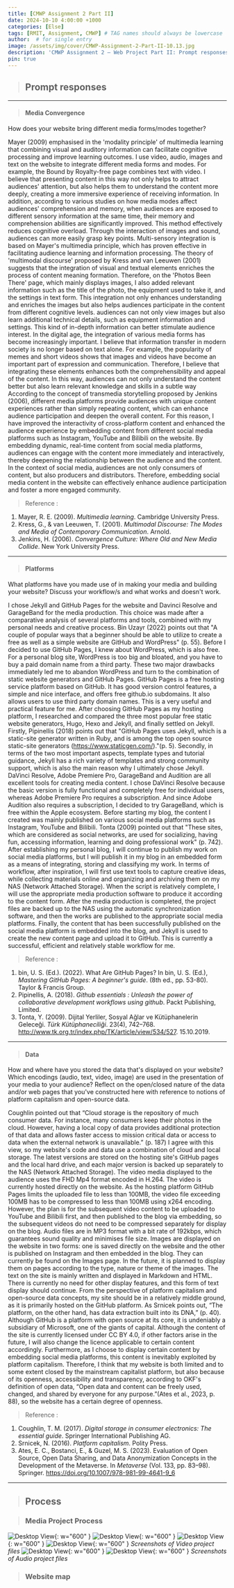 ```yaml
---
title: [CMWP Assignment 2 Part II]
date: 2024-10-10 4:00:00 +1000
categories: [Else]
tags: [RMIT, Assignment, CMWP] # TAG names should always be lowercase
author:  # for single entry
image: /assets/img/cover/CMWP-Assignment-2-Part-II-10.13.jpg
description: 'CMWP Assignment 2 – Web Project Part II: Prompt responses + Process post/s'
pin: true
---
```


>## Prompt responses

---
>#### Media Convergence
How does your website bring different media forms/modes together?

Mayer (2009) emphasised in the 'modality principle' of multimedia learning that combining visual and auditory information can facilitate cognitive processing and improve learning outcomes. I use video, audio, images and text on the website to integrate different media forms and modes. For example, the Bound by Royalty-free page combines text with video. I believe that presenting content in this way not only helps to attract audiences' attention, but also helps them to understand the content more deeply, creating a more immersive experience of receiving information.
In addition, according to various studies on how media modes affect audiences' comprehension and memory, when audiences are exposed to different sensory information at the same time, their memory and comprehension abilities are significantly improved. This method effectively reduces cognitive overload. Through the interaction of images and sound, audiences can more easily grasp key points. Multi-sensory integration is based on Mayer's multimedia principle, which has proven effective in facilitating audience learning and information processing.
The theory of 'multimodal discourse' proposed by Kress and van Leeuwen (2001) suggests that the integration of visual and textual elements enriches the process of content meaning formation. Therefore, on the 'Photos Been There' page, which mainly displays images, I also added relevant information such as the title of the photo, the equipment used to take it, and the settings in text form. This integration not only enhances understanding and enriches the images but also helps audiences participate in the content from different cognitive levels. audiences can not only view images but also learn additional technical details, such as equipment information and settings. This kind of in-depth information can better stimulate audience interest. In the digital age, the integration of various media forms has become increasingly important. I believe that information transfer in modern society is no longer based on text alone. For example, the popularity of memes and short videos shows that images and videos have become an important part of expression and communication. Therefore, I believe that integrating these elements enhances both the comprehensibility and appeal of the content. In this way, audiences can not only understand the content better but also learn relevant knowledge and skills in a subtle way
According to the concept of transmedia storytelling proposed by Jenkins (2006), different media platforms provide audiences with unique content experiences rather than simply repeating content, which can enhance audience participation and deepen the overall content. For this reason, I have improved the interactivity of cross-platform content and enhanced the audience experience by embedding content from different social media platforms such as Instagram, YouTube and Bilibili on the website. By embedding dynamic, real-time content from social media platforms, audiences can engage with the content more immediately and interactively, thereby deepening the relationship between the audience and the content. In the context of social media, audiences are not only consumers of content, but also producers and distributors. Therefore, embedding social media content in the website can effectively enhance audience participation and foster a more engaged community.

> Reference
:
1. Mayer, R. E. (2009). _Multimedia learning_. Cambridge University Press.
2. Kress, G., & van Leeuwen, T. (2001). _Multimodal Discourse: The Modes and Media of Contemporary Communication_. Arnold.
3. Jenkins, H. (2006). _Convergence Culture: Where Old and New Media Collide_. New York University Press.


---

>#### Platforms
What platforms have you made use of in making your media and building your website? Discuss your workflow/s and what works and doesn't work.

I chose Jekyll and GitHub Pages for the website and Davinci Resolve and GarageBand for the media production. This choice was made after a comparative analysis of several platforms and tools, combined with my personal needs and creative process.
Bin Uzayr (2022) points out that "A couple of popular ways that a beginner should be able to utilize to create a free as well as a simple website are GitHub and WordPress" (p. 55). Before I decided to use GitHub Pages, I knew about WordPress, which is also free. For a personal blog site, WordPress is too big and bloated, and you have to buy a paid domain name from a third party. These two major drawbacks immediately led me to abandon WordPress and turn to the combination of static website generators and GitHub Pages. GitHub Pages is a free hosting service platform based on GitHub. It has good version control features, a simple and nice interface, and offers free github.io subdomains. It also allows users to use third party domain names. This is a very useful and practical feature for me. After choosing GitHub Pages as my hosting platform, I researched and compared the three most popular free static website generators, Hugo, Hexo and Jekyll, and finally settled on Jekyll. Firstly, Pipinellis (2018) points out that "GitHub Pages uses Jekyll, which is a static-site generator written in Ruby, and is among the top open source static-site generators (https://www.staticgen.com/)."(p. 5). Secondly, in terms of the two most important aspects, template types and tutorial guidance, Jekyll has a rich variety of templates and strong community support, which is also the main reason why I ultimately chose Jekyll.
DaVinci Resolve, Adobe Premiere Pro, GarageBand and Audition are all excellent tools for creating media content. I chose DaVinci Resolve because the basic version is fully functional and completely free for individual users, whereas Adobe Premiere Pro requires a subscription. And since Adobe Audition also requires a subscription, I decided to try GarageBand, which is free within the Apple ecosystem.
Before starting my blog, the content I created was mainly published on various social media platforms such as Instagram, YouTube and Bilibili. Tonta (2009) pointed out that "These sites, which are considered as social networks, are used for socializing, having fun, accessing information, learning and doing professional work" (p. 742). After establishing my personal blog, I will continue to publish my work on social media platforms, but I will publish it in my blog in an embedded form as a means of integrating, storing and classifying my work.
In terms of workflow, after inspiration, I will first use text tools to capture creative ideas, while collecting materials online and organizing and archiving them on my NAS (Network Attached Storage).  When the script is relatively complete, I will use the appropriate media production software to produce it according to the content form. After the media production is completed, the project files are backed up to the NAS using the automatic synchronization software, and then the works are published to the appropriate social media platforms. Finally, the content that has been successfully published on the social media platform is embedded into the blog, and Jekyll is used to create the new content page and upload it to GitHub. This is currently a successful, efficient and relatively stable workflow for me.

> Reference
:
1. bin, U. S. (Ed.). (2022). What Are GitHub Pages? In bin, U. S. (Ed.), _Mastering GitHub Pages: A beginner's guide_. (8th ed., pp. 53-80). Taylor & Francis Group.
2. Pipinellis, A. (2018). _Github essentials : Unleash the power of collaborative development workflows using github_. Packt Publishing, Limited.
3. Tonta, Y. (2009). Dijital Yerliler, Sosyal Ağlar ve Kütüphanelerin Geleceği. _Türk Kütüphaneciliği_. 23(4), 742–768. http://www.tk.org.tr/index.php/TK/article/view/534/527. 15.10.2019.



---
>#### Data
How and where have you stored the data that's displayed on your website? Which encodings (audio, text, video, image) are used in the presentation of your media to your audience? Reflect on the open/closed nature of the data and/or web pages that you've constructed here with reference to notions of platform capitalism and open-source data.

Coughlin pointed out that “Cloud storage is the repository of much consumer data. For instance, many consumers keep their photos in the cloud. However, having a local copy of data provides additional protection of that data and allows faster access to mission critical data or access to data when the external network is unavailable.” (p. 187) I agree with this view, so my website's code and data use a combination of cloud and local storage. The latest versions are stored on the hosting site's GitHub pages and the local hard drive, and each major version is backed up separately to the NAS (Network Attached Storage).
The video media displayed to the audience uses the FHD Mp4 format encoded in H.264. The video is currently hosted directly on the website. As the hosting platform GitHub Pages limits the uploaded file to less than 100MB, the video file exceeding 100MB has to be compressed to less than 100MB using x264 encoding. However, the plan is for the subsequent video content to be uploaded to YouTube and Bilibili first, and then published to the blog via embedding, so the subsequent videos do not need to be compressed separately for display on the blog.
Audio files are in MP3 format with a bit rate of 192kbps, which guarantees sound quality and minimises file size.
Images are displayed on the website in two forms: one is saved directly on the website and the other is published on Instagram and then embedded in the blog. They can currently be found on the Images page. In the future, it is planned to display them on pages according to the type, nature or theme of the images.
The text on the site is mainly written and displayed in Markdown and HTML. There is currently no need for other display features, and this form of text display should continue.
From the perspective of platform capitalism and open-source data concepts, my site should be in a relatively middle ground, as it is primarily hosted on the GitHub platform. As Srnicek points out, “The platform, on the other hand, has data extraction built into its DNA,” (p. 40). Although GitHub is a platform with open source at its core, it is undeniably a subsidiary of Microsoft, one of the giants of capital. Although the content of the site is currently licensed under CC BY 4.0, if other factors arise in the future, I will also change the licence applicable to certain content accordingly. Furthermore, as I choose to display certain content by embedding social media platforms, this content is inevitably exploited by platform capitalism. Therefore, I think that my website is both limited and to some extent closed by the mainstream capitalist platform, but also because of its openness, accessibility and transparency, according to OKF's definition of open data,  “Open data and content can be freely used, changed, and shared by everyone for any purpose.”(Ates et al., 2023, p. 88), so the website has a certain degree of openness.


> Reference
:
1. Coughlin, T. M. (2017). _Digital storage in consumer electronics: The essential guide_. Springer International Publishing AG.
2. Srnicek, N. (2016). _Platform capitalism_. Polity Press.
3. Ates, E. C., Bostanci, E., & Guzel, M. S. (2023). Evaluation of Open Source, Open Data Sharing, and Data Anonymization Concepts in the Development of the Metaverse. In _Metaverse_ (Vol. 133, pp. 83–98). Springer. https://doi.org/10.1007/978-981-99-4641-9_6


---
>## Process

>### Media Project Process

![Desktop View](/assets/img/Process/Video-01.jpg){: w="600" }
![Desktop View](/assets/img/Process/Video-02.jpg){: w="600" }
![Desktop View](/assets/img/Process/Video-03.jpg){: w="600" }
![Desktop View](/assets/img/Process/Video-04.jpg){: w="600" }
_Screenshots of Video project files_
![Desktop View](/assets/img/Process/Audio-01.png){: w="600" }
![Desktop View](/assets/img/Process/Audio-02.png){: w="600" }
_Screenshots of Audio project files_

>### Website map
